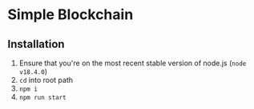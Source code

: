 # Simple Blockchain

## Installation

1. Ensure that you're on the most recent stable version of node.js (`node v18.4.0`)
1. `cd` into root path
1. `npm i`
1. `npm run start`
